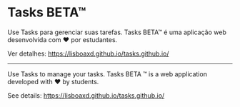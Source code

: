 # Tasks BETA™

Use Tasks para gerenciar suas tarefas. Tasks BETA™ é uma aplicação web desenvolvida com ❤ por estudantes.

Ver detalhes: https://lisboaxd.github.io/tasks.github.io/

----

Use Tasks to manage your tasks. Tasks BETA ™ is a web application developed with ❤ by students.

See details: https://lisboaxd.github.io/tasks.github.io/
